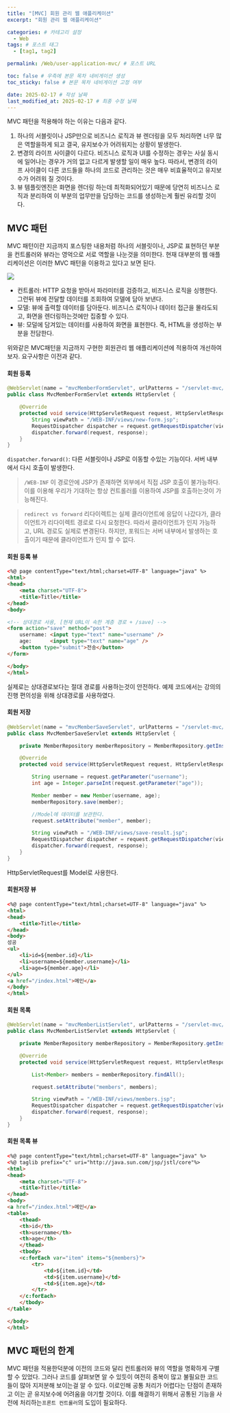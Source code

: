 ```yaml
---
title: "[MVC] 회원 관리 웹 애플리케이션"
excerpt: "회원 관리 웹 애플리케이션"

categories: # 카테고리 설정
  - Web
tags: # 포스트 태그
  - [tag1, tag2]

permalink: /Web/user-application-mvc/ # 포스트 URL

toc: false # 우측에 본문 목차 네비게이션 생성
toc_sticky: false # 본문 목차 네비게이션 고정 여부

date: 2025-02-17 # 작성 날짜
last_modified_at: 2025-02-17 # 최종 수정 날짜
---
```


MVC 패턴을 적용해야 하는 이유는 다음과 같다.

1. 하나의 서블릿이나 JSP만으로 비즈니스 로직과 뷰 렌더링을 모두 처리하면 너무 많은 역할을하게 되고 결국, 유지보수가 어려워지는 상황이 발생한다.
2. 변경의 라이프 사이클이 다르다. 비즈니스 로직과 UI를 수정하는 경우는 사실 동시에 일어나는 경우가 거의 없고 다르게 발생할 일이 매우 높다. 따라서, 변경의 라이프 사이클이 다른 코드들을 하나의 코드로 관리하는 것은 매우 비효율적이고 유지보수가 어려워 질 것이다.
3. 뷰 템플릿엔진은 화면을 렌더링 하는데 최적화되어있기 때문에 당연히 비즈니스 로직과 분리하여 이 부분의 업무만을 담당하는 코드를 생성하는게 훨씬 유리할 것이다.

## MVC 패턴
MVC 패턴이란 지금까지 포스팅한 내용처럼 하나의 서블릿이나, JSP로 표현하던 부분을 컨트롤러와 뷰라는 영억으로 서로 역할을 나눈것을 의미한다. 현재 대부분의 웹 애플리케이션은 이러한 MVC 패턴을 이용하고 있다고 보면 된다.

![](https://velog.velcdn.com/images/gwoprk/post/25698ae4-66a3-4a65-af32-5ed09c4595e2/image.png)
- 컨트롤러: HTTP 요청을 받아서 파라미터를 검증하고, 비즈니스 로직을 싱행한다. 그런뒤 뷰에 전달할 데이터를 조회하여 모델에 담아 보낸다.
- 모델: 뷰에 출력할 데이터를 담아둔다. 비즈니스 로직이나 데이터 접근을 몰라도되고, 화면을 렌더링하는것에만 집중할 수 있다.
- 뷰: 모덜에 담겨있는 데이터를 사용하여 화면을 표현한다. 즉, HTML을 생성하는 부분을 전담한다.

위와같은 MVC패턴을 지금까지 구현한 회원관리 웹 애플리케이션에 적용하여 개선하여보자. 요구사항은 이전과 같다.

#### 회원 등록
```java
@WebServlet(name = "mvcMemberFormServlet", urlPatterns = "/servlet-mvc/members/new-form")
public class MvcMemberFormServlet extends HttpServlet {

    @Override
    protected void service(HttpServletRequest request, HttpServletResponse response) throws ServletException, IOException {
        String viewPath = "/WEB-INF/views/new-form.jsp";
        RequestDispatcher dispatcher = request.getRequestDispatcher(viewPath);
        dispatcher.forward(request, response);
    }
}
```
`dispatcher.forward()`: 다른 서블릿이나 JSP로 이동할 수있는 기능이다. 서버 내부에서 다시 호출이 발생한다.

>`/WEB-INF`
> 이 경로안에 JSP가 존재하면 외부에서 직접 JSP 호출이 불가능하다. 이를 이용해 우리가 기대하는 항상 컨트롤러를 이용하여 JSP를 호출하는것이 가능해진다.

> `redirect vs forward`
> 리다이렉트는 실제 클라이언트에 응답이 나갔다가, 클라이언트가 리다이렉트 경로로 다시 요청한다. 따라서 클라이언트가 인지 가능하고, URL 경로도 실제로 변경된다. 하지만, 포워드는 서버 내부에서 발생하는 호출이기 때문에 클라이언트가 인지 할 수 없다.

#### 회원 등록 뷰
```html
<%@ page contentType="text/html;charset=UTF-8" language="java" %>
<html>
<head>
    <meta charset="UTF-8">
    <title>Title</title>
</head>
<body>

<!-- 상대경로 사용, [현재 URL이 속한 계층 경로 + /save] -->
<form action="save" method="post">
    username: <input type="text" name="username" />
    age:      <input type="text" name="age" />
    <button type="submit">전송</button>
</form>

</body>
</html>
```
실제로는 상대경로보다는 절대 경로를 사용하는것이 안전하다. 예제 코드에서는 강의의 진행 편의성을 위해 상대경로를 사용하였다.

#### 회원 저장
```java
@WebServlet(name = "mvcMemberSaveServlet", urlPatterns = "/servlet-mvc/members/save")
public class MvcMemberSaveServlet extends HttpServlet {

    private MemberRepository memberRepository = MemberRepository.getInstance();

    @Override
    protected void service(HttpServletRequest request, HttpServletResponse response) throws ServletException, IOException {

        String username = request.getParameter("username");
        int age = Integer.parseInt(request.getParameter("age"));

        Member member = new Member(username, age);
        memberRepository.save(member);

        //Model에 데이터를 보관한다.
        request.setAttribute("member", member);

        String viewPath = "/WEB-INF/views/save-result.jsp";
        RequestDispatcher dispatcher = request.getRequestDispatcher(viewPath);
        dispatcher.forward(request, response);
    }
}
```
HttpServletRequest를 Model로 사용한다.

#### 회원저장 뷰
```html
<%@ page contentType="text/html;charset=UTF-8" language="java" %>
<html>
<head>
    <title>Title</title>
</head>
<body>
성공
<ul>
    <li>id=${member.id}</li>
    <li>username=${member.username}</li>
    <li>age=${member.age}</li>
</ul>
<a href="/index.html">메인</a>
</body>
</html>
```

#### 회원 목록
```java
@WebServlet(name = "mvcMemberListServlet", urlPatterns = "/servlet-mvc/members")
public class MvcMemberListServlet extends HttpServlet {

    private MemberRepository memberRepository = MemberRepository.getInstance();

    @Override
    protected void service(HttpServletRequest request, HttpServletResponse response) throws ServletException, IOException {

        List<Member> members = memberRepository.findAll();

        request.setAttribute("members", members);

        String viewPath = "/WEB-INF/views/members.jsp";
        RequestDispatcher dispatcher = request.getRequestDispatcher(viewPath);
        dispatcher.forward(request, response);
    }
}
```

#### 회원 목록 뷰
```html
<%@ page contentType="text/html;charset=UTF-8" language="java" %>
<%@ taglib prefix="c" uri="http://java.sun.com/jsp/jstl/core"%>
<html>
<head>
    <meta charset="UTF-8">
    <title>Title</title>
</head>
<body>
<a href="/index.html">메인</a>
<table>
    <thead>
    <th>id</th>
    <th>username</th>
    <th>age</th>
    </thead>
    <tbody>
    <c:forEach var="item" items="${members}">
        <tr>
            <td>${item.id}</td>
            <td>${item.username}</td>
            <td>${item.age}</td>
        </tr>
    </c:forEach>
    </tbody>
</table>

</body>
</html>
```

## MVC 패턴의 한계
MVC 패턴을 적용한덕분에 이전의 코드와 달리 컨트롤러와 뷰의 역할을 명확하게 구별할 수 있었다.
그러나 코드를 살펴보면 알 수 있듯이 여전히 중복이 많고 불필요한 코드들이 많아 지저분해 보이는걸 알 수 있다. 이로인해 공통 처리가 어렵다는 단점이 존재하고 이는 곧 유지보수에 어려움을 야기할 것이다. 이를 해결하기 위해서 공통된 기능을 사전에 처리하는`프론트 컨트롤러`의 도입이 필요하다.




